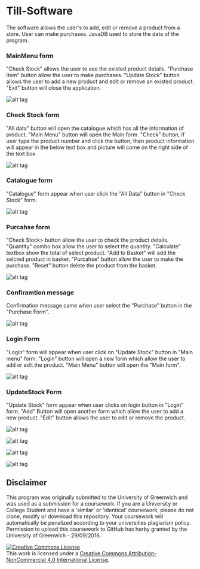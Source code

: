 # Till-Software
The software allows the user's to add, edit or remove a product from a store. User can make purchases. JavaDB used to store the data of the program. 

<h3>MainMenu form</h3>
"Check Stock" allows the user to see the existed product details. "Purchase Item" button allow the user to make purchases. "Update Stock" button allows the user to add a new product and edit or remove an existed product. "Exit" button will close the application.

![alt tag](https://github.com/Afaq1/Till-Software/blob/master/Images/1.PNG)

<h3>Check Stock form</h3>
"All data" button will open the catalogue which has all the information of product. "Main Menu" button will open the Main form. "Check" button, if user type the product number and click the button, then product information will appear in the below text box and picture will come on the right side of the text box.

![alt tag](https://github.com/Afaq1/Till-Software/blob/master/Images/2.PNG)

<h3>Catalogue form</h3>
"Catalogue" form appear when user click the "All Data" button in "Check Stock" form. 

![alt tag](https://github.com/Afaq1/Till-Software/blob/master/Images/3.PNG)

<h3>Purcahse form</h3>
"Check Stock> button allow the user to check the product details. "Quantity" combo box allow the user to select the quantity. "Calculate" textbox show the total of select product. "Add to Basket" will add the selcted product in basket. "Purcahse" button allow the user to make the purchase. "Reset" button delete the product from the basket.

![alt tag](https://github.com/Afaq1/Till-Software/blob/master/Images/4.PNG)

<h3>Confiramtion message</h3>
Confirmation message came when user select the "Purchase" button in the "Purchase Form".

![alt tag](https://github.com/Afaq1/Till-Software/blob/master/Images/6.PNG)

<h3>Login Form</h3>
"Login" form will appear when user click on "Update Stock" button in "Main menu" form. "Login" button will open a new form which allow the user to add or edit the product. "Main Menu" button will open the "Main form".

![alt tag](https://github.com/Afaq1/Till-Software/blob/master/Images/7.PNG)

<h3>UpdateStock Form</h3>
"Update Stock" form appear when user clicks on login button in "Login" form. "Add" Button will open another form which allow the user to add a new product. "Edit" button allows the user to edit or remove the product. 

![alt tag](https://github.com/Afaq1/Till-Software/blob/master/Images/8.PNG)





![alt tag](https://github.com/Afaq1/Till-Software/blob/master/Images/9.PNG)

![alt tag](https://github.com/Afaq1/Till-Software/blob/master/Images/10.PNG)

![alt tag](https://github.com/Afaq1/Till-Software/blob/master/Images/11.PNG)


<h2>Disclaimer</h2>

This program was originally submitted to the University of Greenwich and was used as a submission for a coursework. If you are a University or College Student and have a 'similar' or 'identical' coursework, please do not clone, modify or download this repository. Your coursework will automatically be penalized according to your universities plagiarism policy. Permission to upload this coursework to GitHub has herby granted by the University of Greenwich - 29/09/2016.

<a rel="license" href="http://creativecommons.org/licenses/by-nc/4.0/"><img alt="Creative Commons License" style="border-width:0" src="https://i.creativecommons.org/l/by-nc/4.0/88x31.png" /></a><br />This work is licensed under a <a rel="license" href="http://creativecommons.org/licenses/by-nc/4.0/">Creative Commons Attribution-NonCommercial 4.0 International License</a>.
